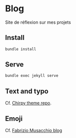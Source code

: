 # Blog
Site de réflexion sur mes projets

## Install

```zsh
bundle install
```

## Serve

```zsh
bundle exec jekyll serve
```

## Text and typo

Cf. [Chirpy theme repo](https://github.com/cotes2020/jekyll-theme-chirpy/blob/master/_posts/2019-08-08-text-and-typography.md).

## Emoji

Cf. [Fabrizio Musacchio blog](https://www.fabriziomusacchio.com/blog/2021-08-16-emojis_for_Jekyll/#smileys--emotion)

